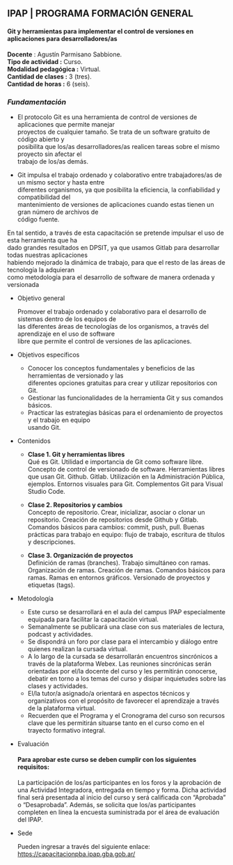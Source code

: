 ## IPAP | PROGRAMA FORMACIÓN GENERAL  
#### Git y herramientas para implementar el control de versiones en aplicaciones para desarrolladores/as  
**Docente** : Agustín Parmisano Sabbione.  
**Tipo de actividad :** Curso.  
**Modalidad pedagógica :** Virtual.  
**Cantidad de clases :** 3 (tres).  
**Cantidad de horas :** 6 (seis). 
 
### *Fundamentación* 
- El protocolo Git es una herramienta de control de versiones de aplicaciones que permite manejar  
proyectos de cualquier tamaño. Se trata de un software gratuito de código abierto y  
posibilita que los/as desarrolladores/as realicen tareas sobre el mismo proyecto sin afectar el  
trabajo de los/as demás.  

- Git impulsa el trabajo ordenado y colaborativo entre trabajadores/as de un mismo sector y hasta entre  
diferentes organismos, ya que posibilita la eficiencia, la confiabilidad y compatibilidad del  
mantenimiento de versiones de aplicaciones cuando estas tienen un gran número de archivos de  
código fuente.  

En tal sentido, a través de esta capacitación se pretende impulsar el uso de esta herramienta que ha  
dado grandes resultados en DPSIT, ya que usamos Gitlab para desarrollar todas nuestras aplicaciones  
habiendo mejorado la dinámica de trabajo, para que el resto de las áreas de tecnología la adquieran  
como metodología para el desarrollo de software de manera ordenada y versionada  

 - Objetivo general
 
	Promover el trabajo ordenado y colaborativo para el desarrollo de sistemas dentro de los equipos de  
	las diferentes áreas de tecnologías de los organismos, a través del aprendizaje en el uso de software  
	libre que permite el control de versiones de las aplicaciones.  
- Objetivos específicos  
	* Conocer los conceptos fundamentales y beneficios de las herramientas de versionado y las  
diferentes opciones gratuitas para crear y utilizar repositorios con Git.  
	* Gestionar las funcionalidades de la herramienta Git y sus comandos básicos.  
	* Practicar las estrategias básicas para el ordenamiento de proyectos y el trabajo en equipo  
	usando Git.  
- Contenidos  
	 * **Clase 1. Git y herramientas libres**  
	Qué es Git. Utilidad e importancia de Git como software libre. Concepto de control de versionado de software. Herramientas libres que usan Git. Github. Gitlab. Utilización en la Administración Pública, ejemplos. Entornos visuales para Git. Complementos Git para Visual Studio Code.

	* **Clase 2. Repositorios y cambios**  
Concepto de repositorio. Crear, inicializar, asociar o clonar un repositorio. Creación de repositorios desde Github y Gitlab. Comandos básicos para cambios: commit, push, pull. Buenas prácticas para trabajo en equipo: flujo de trabajo, escritura de títulos y descripciones.

	* **Clase 3. Organización de proyectos**  
Definición de ramas (branches). Trabajo simultáneo con ramas. Organización de ramas. Creación de ramas. Comandos básicos para ramas. Ramas en entornos gráficos. Versionado de proyectos y etiquetas (tags).


- Metodología  
	* Este curso se desarrollará en el aula del campus IPAP especialmente equipada para facilitar la capacitación virtual.  
	* Semanalmente se publicará una clase con sus materiales de lectura, podcast y actividades.  
	* Se dispondrá un foro por clase para el intercambio y diálogo entre quienes realizan la cursada virtual.  
	* A lo largo de la cursada se desarrollarán encuentros sincrónicos a través de la plataforma Webex. Las reuniones sincrónicas serán orientadas por el/la docente del curso y les permitirán conocerse, debatir en torno a los temas del curso y disipar inquietudes sobre las clases y actividades.  
	* El/la tutor/a asignado/a orientará en aspectos técnicos y organizativos con el propósito de favorecer el aprendizaje a través de la plataforma virtual.  
	* Recuerden que el Programa y el Cronograma del curso son recursos clave que les permitirán situarse tanto en el curso como en el trayecto formativo integral.

- Evaluación  
	#### Para aprobar este curso se deben cumplir con los siguientes requisitos:  
	La participación de los/as participantes en los foros y la aprobación de una Actividad Integradora, entregada en tiempo y forma. Dicha actividad final será presentada al inicio del curso y será calificada con “Aprobada” o “Desaprobada”. Además, se solicita que los/as participantes completen en línea la encuesta suministrada por el área de evaluación del IPAP. 
	 
- Sede 

	Pueden ingresar a través del siguiente enlace: https://capacitacionpba.ipap.gba.gob.ar/